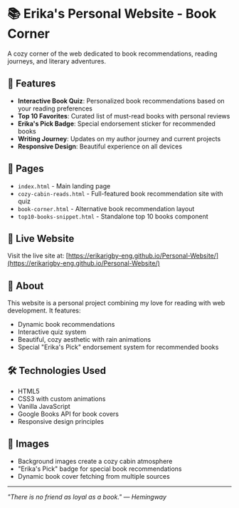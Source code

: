 # 📚 Erika's Personal Website - Book Corner

A cozy corner of the web dedicated to book recommendations, reading journeys, and literary adventures.

## 🌟 Features

- **Interactive Book Quiz**: Personalized book recommendations based on your reading preferences
- **Top 10 Favorites**: Curated list of must-read books with personal reviews
- **Erika's Pick Badge**: Special endorsement sticker for recommended books
- **Writing Journey**: Updates on my author journey and current projects
- **Responsive Design**: Beautiful experience on all devices

## 🎨 Pages

- `index.html` - Main landing page
- `cozy-cabin-reads.html` - Full-featured book recommendation site with quiz
- `book-corner.html` - Alternative book recommendation layout
- `top10-books-snippet.html` - Standalone top 10 books component

## 🚀 Live Website

Visit the live site at: [https://erikarigby-eng.github.io/Personal-Website/](https://erikarigby-eng.github.io/Personal-Website/)

## 📖 About

This website is a personal project combining my love for reading with web development. It features:
- Dynamic book recommendations
- Interactive quiz system
- Beautiful, cozy aesthetic with rain animations
- Special "Erika's Pick" endorsement system for recommended books

## 🛠️ Technologies Used

- HTML5
- CSS3 with custom animations
- Vanilla JavaScript
- Google Books API for book covers
- Responsive design principles

## 📸 Images

- Background images create a cozy cabin atmosphere
- "Erika's Pick" badge for special book recommendations
- Dynamic book cover fetching from multiple sources

---

*"There is no friend as loyal as a book." — Hemingway*
